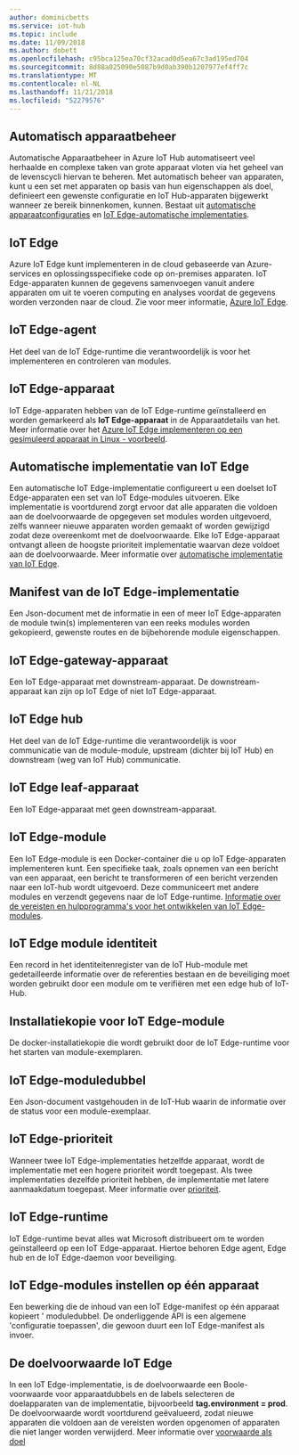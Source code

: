 ```yaml
---
author: dominicbetts
ms.service: iot-hub
ms.topic: include
ms.date: 11/09/2018
ms.author: dobett
ms.openlocfilehash: c95bca125ea70cf32acad0d5ea67c3ad195ed704
ms.sourcegitcommit: 8d88a025090e5087b9d0ab390b1207977ef4ff7c
ms.translationtype: MT
ms.contentlocale: nl-NL
ms.lasthandoff: 11/21/2018
ms.locfileid: "52279576"
---
```

## <a name="automatic-device-management"></a>Automatisch apparaatbeheer
Automatische Apparaatbeheer in Azure IoT Hub automatiseert veel herhaalde en complexe taken van grote apparaat vloten via het geheel van de levenscycli hiervan te beheren. Met automatisch beheer van apparaten, kunt u een set met apparaten op basis van hun eigenschappen als doel, definieert een gewenste configuratie en IoT Hub-apparaten bijgewerkt wanneer ze bereik binnenkomen, kunnen.  Bestaat uit [automatische apparaatconfiguraties](../articles/iot-hub/iot-hub-auto-device-config.md) en [IoT Edge-automatische implementaties](../articles/iot-edge/how-to-deploy-monitor.md).

## <a name="iot-edge"></a>IoT Edge
Azure IoT Edge kunt implementeren in de cloud gebaseerde van Azure-services en oplossingsspecifieke code op on-premises apparaten. IoT Edge-apparaten kunnen de gegevens samenvoegen vanuit andere apparaten om uit te voeren computing en analyses voordat de gegevens worden verzonden naar de cloud. Zie voor meer informatie, [Azure IoT Edge](https://docs.microsoft.com/azure/iot-edge/).

## <a name="iot-edge-agent"></a>IoT Edge-agent
Het deel van de IoT Edge-runtime die verantwoordelijk is voor het implementeren en controleren van modules.

## <a name="iot-edge-device"></a>IoT Edge-apparaat
IoT Edge-apparaten hebben van de IoT Edge-runtime geïnstalleerd en worden gemarkeerd als **IoT Edge-apparaat** in de Apparaatdetails van het. Meer informatie over het [Azure IoT Edge implementeren op een gesimuleerd apparaat in Linux - voorbeeld](https://docs.microsoft.com/azure/iot-edge/tutorial-simulate-device-linux).

## <a name="iot-edge-automatic-deployment"></a>Automatische implementatie van IoT Edge
Een automatische IoT Edge-implementatie configureert u een doelset IoT Edge-apparaten een set van IoT Edge-modules uitvoeren. Elke implementatie is voortdurend zorgt ervoor dat alle apparaten die voldoen aan de doelvoorwaarde de opgegeven set modules worden uitgevoerd, zelfs wanneer nieuwe apparaten worden gemaakt of worden gewijzigd zodat deze overeenkomt met de doelvoorwaarde. Elke IoT Edge-apparaat ontvangt alleen de hoogste prioriteit implementatie waarvan deze voldoet aan de doelvoorwaarde. Meer informatie over [automatische implementatie van IoT Edge](https://docs.microsoft.com/azure/iot-edge/module-deployment-monitoring).

## <a name="iot-edge-deployment-manifest"></a>Manifest van de IoT Edge-implementatie
Een Json-document met de informatie in een of meer IoT Edge-apparaten de module twin(s) implementeren van een reeks modules worden gekopieerd, gewenste routes en de bijbehorende module eigenschappen.

## <a name="iot-edge-gateway-device"></a>IoT Edge-gateway-apparaat
Een IoT Edge-apparaat met downstream-apparaat. De downstream-apparaat kan zijn op IoT Edge of niet IoT Edge-apparaat.

## <a name="iot-edge-hub"></a>IoT Edge hub
Het deel van de IoT Edge-runtime die verantwoordelijk is voor communicatie van de module-module, upstream (dichter bij IoT Hub) en downstream (weg van IoT Hub) communicatie. 

## <a name="iot-edge-leaf-device"></a>IoT Edge leaf-apparaat
Een IoT Edge-apparaat met geen downstream-apparaat. 

## <a name="iot-edge-module"></a>IoT Edge-module
Een IoT Edge-module is een Docker-container die u op IoT Edge-apparaten implementeren kunt. Een specifieke taak, zoals opnemen van een bericht van een apparaat, een bericht te transformeren of een bericht verzenden naar een IoT-hub wordt uitgevoerd. Deze communiceert met andere modules en verzendt gegevens naar de IoT Edge-runtime. [Informatie over de vereisten en hulpprogramma's voor het ontwikkelen van IoT Edge-modules](https://docs.microsoft.com/azure/iot-edge/module-development).

## <a name="iot-edge-module-identity"></a>IoT Edge module identiteit
Een record in het identiteitenregister van de IoT Hub-module met gedetailleerde informatie over de referenties bestaan en de beveiliging moet worden gebruikt door een module om te verifiëren met een edge hub of IoT-Hub.

## <a name="iot-edge-module-image"></a>Installatiekopie voor IoT Edge-module
De docker-installatiekopie die wordt gebruikt door de IoT Edge-runtime voor het starten van module-exemplaren.

## <a name="iot-edge-module-twin"></a>IoT Edge-moduledubbel
Een Json-document vastgehouden in de IoT-Hub waarin de informatie over de status voor een module-exemplaar.

## <a name="iot-edge-priority"></a>IoT Edge-prioriteit
Wanneer twee IoT Edge-implementaties hetzelfde apparaat, wordt de implementatie met een hogere prioriteit wordt toegepast. Als twee implementaties dezelfde prioriteit hebben, de implementatie met latere aanmaakdatum toegepast. Meer informatie over [prioriteit](https://docs.microsoft.com/azure/iot-edge/module-deployment-monitoring#priority).

## <a name="iot-edge-runtime"></a>IoT Edge-runtime
IoT Edge-runtime bevat alles wat Microsoft distribueert om te worden geïnstalleerd op een IoT Edge-apparaat. Hiertoe behoren Edge agent, Edge hub en de IoT Edge-daemon voor beveiliging.

## <a name="iot-edge-set-modules-to-a-single-device"></a>IoT Edge-modules instellen op één apparaat
Een bewerking die de inhoud van een IoT Edge-manifest op één apparaat kopieert ' moduledubbel. De onderliggende API is een algemene 'configuratie toepassen', die gewoon duurt een IoT Edge-manifest als invoer.

## <a name="iot-edge-target-condition"></a>De doelvoorwaarde IoT Edge
In een IoT Edge-implementatie, is de doelvoorwaarde een Boole-voorwaarde voor apparaatdubbels en de labels selecteren de doelapparaten van de implementatie, bijvoorbeeld **tag.environment = prod**. De doelvoorwaarde wordt voortdurend geëvalueerd, zodat nieuwe apparaten die voldoen aan de vereisten worden opgenomen of apparaten die niet langer worden verwijderd. Meer informatie over [voorwaarde als doel](https://docs.microsoft.com/azure/iot-edge/module-deployment-monitoring#target-condition)